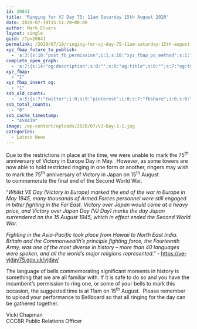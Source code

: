 ```yaml
---
id: 20841
title: 'Ringing for VJ Day 75: 11am Saturday 15th August 2020'
date: 2020-07-19T15:51:29+00:00
author: Mark Elvers
layout: single
guid: /?p=20841
permalink: /2020/07/19/ringing-for-vj-day-75-11am-saturday-15th-august-2020/
xyz_fbap_future_to_publish:
  - 'a:3:{s:18:"post_fb_permission";i:1;s:18:"xyz_fbap_po_method";s:1:"2";s:16:"xyz_fbap_message";s:62:"News item added to the CCCBR website: {POST_TITLE} {PERMALINK}";}'
complete_open_graph:
  - 'a:7:{s:14:"og:description";s:0:"";s:8:"og:title";s:0:"";s:7:"og:type";s:0:"";s:12:"twitter:card";s:7:"summary";s:15:"twitter:creator";s:0:"";s:19:"twitter:description";s:0:"";s:8:"og:image";s:0:"";}'
xyz_fbap:
  - "1"
xyz_fbap_insert_og:
  - "1"
ssb_old_counts:
  - 'a:5:{s:7:"twitter";i:0;s:9:"pinterest";i:0;s:7:"fbshare";i:0;s:6:"reddit";i:0;s:6:"tumblr";N;}'
ssb_total_counts:
  - "0"
ssb_cache_timestamp:
  - "450419"
image: /wp-content/uploads/2020/07/VJ-Day-1-1.jpg
categories:
  - Latest News
---
```

Due to the restrictions in place at the time, we were unable to mark the 75<sup>th</sup> anniversary of Victory in Europe Day in May.  However, as some towers are now able to hold restricted ringing in one form or another, ringers may wish to mark the 75<sup>th</sup> anniversary of Victory in Japan on 15<sup>th</sup> August to commemorate the final end of the Second World War.

“_Whilst VE Day (Victory in Europe) marked the end of the war in Europe in May 1945, many thousands of Armed Forces personnel were still engaged in bitter fighting in the Far East. Victory over Japan would come at a heavy price, and Victory over Japan Day (VJ Day) marks the day Japan surrendered on the 15 August 1945, which in effect ended the Second World War._

_Fighting in the Asia-Pacific took place from Hawaii to North East India. Britain and the Commonwealth’s principle fighting force, the Fourteenth Army, was one of the most diverse in history – more than 40 languages were spoken, and all the world’s major religions represented_.” - <https://ve-vjday75.gov.uk/vjday/>

The language of bells commemorating significant moments in history is something that we are all familiar with. If it is safe to do so and you have the incumbent’s permission to ring one, or some of your bells to mark this occasion, the suggested time is at 11am on 15<sup>th</sup> August.  Please remember to upload your performance to Bellboard so that all ringing for the day can be gathered together.

Vicki Chapman  
CCCBR Public Relations Officer
